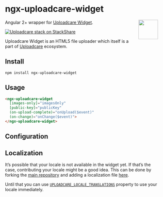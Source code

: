 # ngx-uploadcare-widget

<a href="https://uploadcare.com/?utm_source=github&utm_campaign=ngx-uploadcare-widget">
    <img align="right" width="64" height="64"
         src="https://ucarecdn.com/2f4864b7-ed0e-4411-965b-8148623aa680/uploadcare-logo-mark.svg"
         alt="">
</a>

Angular 2+ wrapper for [Uploadcare Widget][widget].

[![Uploadcare stack on StackShare][stack-img]][stack]

[stack-img]: https://img.shields.io/badge/tech-stack-0690fa.svg?style=flat
[stack]: https://stackshare.io/uploadcare/stacks/

Uploadcare Widget is an HTML5 file uploader
which itself is a part of [Uploadcare][uploadcare] ecosystem.

## Install

```
npm install ngx-uploadcare-widget
```

## Usage

```html
<ngx-uploadcare-widget
  [images-only]="imagesOnly"
  [public-key]="publicKey"
  (on-upload-complete)="onUpload($event)"
  (on-change)="onChange($event)">
</ngx-uploadcare-widget>
```

## Configuration

## Localization

It’s possible that your locale is not available in the widget yet.
If that’s the case, contributing your locale might be a good idea.
This can be done by forking the [main repository](https://github.com/uploadcare/uploadcare-widget)
and adding a localization file
[here][widget-locales].

Until that you can use [`UPLOADCARE_LOCALE_TRANSLATIONS`][docs-widget-locales] property
to use your locale immediately.

[widget]: https://github.com/uploadcare/uploadcare-widget
[uploadcare]: https://uploadcare.com/?utm_source=github&utm_campaign=ngx-uploadcare-widget
[widget-locales]: https://github.com/uploadcare/uploadcare-widget/tree/master/app/assets/javascripts/uploadcare/locale
[docs-widget-locales]: https://uploadcare.com/docs/uploads/widget/locales/
